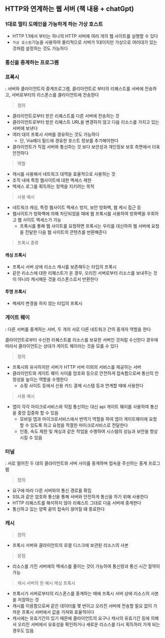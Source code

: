 ## HTTP와 연계하는 웹 서버 (책 내용 + chatGpt)

### 1대로 멀티 도메인을 가능하게 하는 가상 호스트

- HTTP 1.1에서 부터는 하나의 HTTP 서버에 여러 개의 웹 사이트를 실행할 수 있다
- `가상 호스팅`기능을 사용하여 물리적으로 서버가 1대이지만 가상으로 여러대가 있는 것처럼 설정하는 것도 가능하다

### 통신을 중계하는 프로그램

### 프록시

: 서버와 클라이언트의 중계프로그램, 클리아언트로 부터의 리퀘스트를 서버에 전송하고, 서버로부터의 리스폰스를 클라이언트에 전송한다

> 정의

- 클라이언트로부터 받은 리퀘스트를 다른 서버에 전송하는 것
- 클라이언트로부터 받은 리퀘스트 URL을 변경하지 않고 다음 리소스를 가지고 있는 서버에 보낸다
- 여러 대의 프록시 서버를 경유하는 것도 가능하다
  - 단, Via헤더 필드에 경유한 호스트 정보를 추가해야한다
- 클라이언트가 직접 서버와 통신하는 것 보다 보안성과 개인정보 보호 측면에서 더욱 안전하다

> 역할

- 캐시를 사용해서 네트워크 대역을 효율적으로 사용하는 것
- 조직 내에 특정 웹사이트에 대한 엑세스 제한
- 엑세스 로그를 획득하는 정책을 지키려는 목적

> 사용 예시

- 네트워크 캐싱, 특정 웹사이트 엑세스 방지, 보안 방화벽, 웹 케시 접근 등
- 웹사이트가 방화벽에 의해 차단되었을 때에 웹 프록시를 사용하여 방화벽을 우회하고 웹 사이트 엑세스가 가능
  - 프록시를 통해 웹 사이트를 요청하면 프록시는 우리를 대신하여 웹 서버에 요청을 전달한 다음 웹 사이트의 콘텐츠를 반환해준다

> 프록시 종류

#### 캐싱 프록시

- 프록시 서버 상에 리소스 캐시를 보존해두는 타입의 프록시
- 같은 리소스에 대한 리퀘스트가 온 경우, 오리진 서버로부터 리소스를 보내주는 것이 아니라 캐시해둔 것을 리스폰스로서 반환한다

#### 투명 프록시

- 메세지 변경을 하지 않는 타입의 프록시

### 게이트 웨이

: 다른 서버를 중계하는 서버, 두 개의 서로 다른 네트워크 간의 중개자 역할을 한다

클라이언트로부터 수신한 리퀘스트를 리소스를 보유한 서버인 것처럼 수신한다
경우에 따라서 클라이언트는 상대가 게이트 웨이라는 것을 모를 수 있다

> 정의

- 프록시와 유사하지만 서버가 HTTP 서버 이외의 서비스를 제공하는 서버
- 클라이언트와 게이트 웨이 사이를 암호화 등으로 안전하게 접속함으로써 통신의 안정성을 높이는 역할을 수행한다
  - 쇼핑 사이트 등에서 신용 카드 결제 시스템 등과 연계할 때에 사용한다

> 사용 예시

- 앱이 각각 마이크로서비스와 직접 통신하는 대신 api 게이트 웨이를 사용하여 통신을 중앙 집중화 할 수 있음
  - 모바일 앱과 마이크로서비스에서 번역기 역할을 하여 앱이 게이트웨이에 요청할 수 있도록 하고 요청을 적절한 마이크로서비스로 전달한다
  - 인증, 속도 제한 및 캐싱과 같은 작업을 수행하여 시스템의 성능과 보안을 향상시킬 수 있음

### 터널

: 서로 떨어진 두 대의 클라이언트와 서버 사이를 중계하며 접속을 주선하는 중계 프로그램

> 정의

- 요구에 따라 다른 서버와의 통신 경로를 확립
- SSL과 같은 암호화 통신을 통해 서버와 안전하게 통신을 하기 위해 사용한다
- HTTP 리퀘스트를 해석하지 않아 리퀘스트 그대로 다음 서버에 중계한다
- 통신하고 있는 양쪽 끝의 접속이 끊어질 떄 종료한다

### 캐시

> 정의

- 프록시 서버와 클라이언트의 로컬 디스크에 보관된 리소스의 사본

> 장점

- 리소스를 가진 서버에의 액세스를 줄이는 것이 가능하여 통신량과 통신 시간 절약이 가능

> 캐시 서버의 한 예시 캐싱 프록시

- 프록시가 서버로부터의 리스폰스를 중계하는 때에 프록시 서버 상에 리소스의 사본을 저장하는 것
- 캐시를 이용함으로써 같은 데이터를 몇 번이고 오리진 서버에 전송할 필요 없이 가까운 프록시 서버에서 값을 가져와 효율적이다
- 캐시에는 유효기간이 있기 때문에 클라이언트의 요구나 캐시의 유효기간 등에 의해서 오리진 서버에서 유효성을 확인하거나 새로운 리소스를 다시 획득하러 가게 되는 경우도 있음
